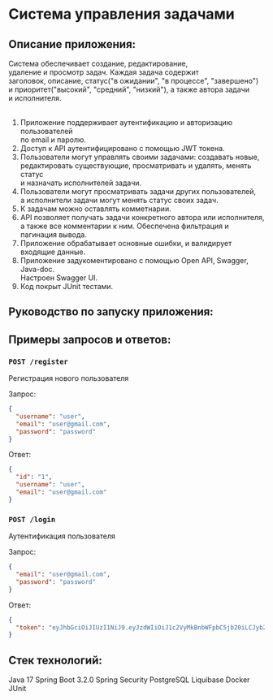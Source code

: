 # Система управления задачами

## Описание приложения:

Система обеспечивает создание, редактирование,<br>
удаление и просмотр задач. Каждая задача содержит<br>
заголовок, описание, статус("в ожидании", "в процессе", "завершено")<br>
и приоритет("высокий", "средний", "низкий"), а также автора задачи<br>
и исполнителя.<br><br>

1. Приложение поддерживает аутентификацию и авторизацию пользователей<br>
по email и паролю.
2. Доступ к API аутентифицировано с помощью JWT токена.
3. Пользователи могут управлять своими задачами: создавать новые,<br>
редактировать существующие, просматривать и удалять, менять статус<br>
и назначать исполнителей задачи.
4. Пользователи могут просматривать задачи других пользователей,<br>
а исполнители задачи могут менять статус своих задач.
5. К задачам можно оставлять комметнарии.
6. API позволяет получать задачи конкретного автора или исполнителя,<br>
а также все комментарии к ним. Обеспечена фильтрация и пагинация вывода.
7. Приложение обрабатывает основные ошибки, и валидирует входящие данные.
8. Приложение задукоментировано с помощью Open API, Swagger, Java-doc.<br>
Настроен Swagger UI.
9. Код покрыт JUnit тестами.

## Руководство по запуску приложения:

## Примеры запросов и ответов:

### ```POST /register```

Регистрация нового пользователя

Запрос:

```json
{
  "username": "user",
  "email": "user@gmail.com",
  "password": "password"
}
```

Ответ:

```json
{
  "id": "1",
  "username": "user",
  "email": "user@gmail.com"
}
```

### ```POST /login```

Аутентификация пользователя

Запрос:

```json
{
  "email": "user@gmail.com",
  "password": "password"
}
```

Ответ:

```json
{
  "token": "eyJhbGciOiJIUzI1NiJ9.eyJzdWIiOiJ1c2VyMkBnbWFpbC5jb20iLCJyb2xlcyI6WyJVU0VSIl0sImlhdCI6MTcwMzY5MjE2NiwiZXhwIjoxNzAzNjkyNzY2fQ.TS15YnlljDuSn71vzo8xlhtYYYk6MDygGNtMj-Ncmbk"
}
```

## Стек технологий:
Java 17
Spring Boot 3.2.0
Spring Security
PostgreSQL
Liquibase
Docker
JUnit
